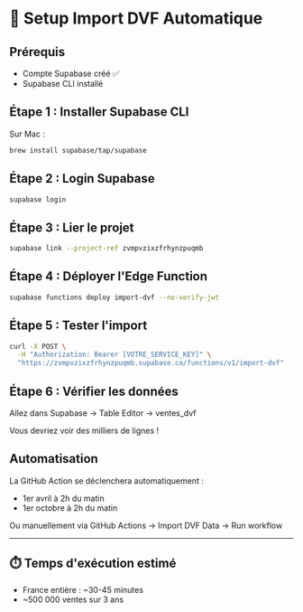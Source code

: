 # 🚀 Setup Import DVF Automatique

## Prérequis
- Compte Supabase créé ✅
- Supabase CLI installé

## Étape 1 : Installer Supabase CLI

Sur Mac :
```bash
brew install supabase/tap/supabase
```

## Étape 2 : Login Supabase
```bash
supabase login
```

## Étape 3 : Lier le projet
```bash
supabase link --project-ref zvmpvzixzfrhynzpuqmb
```

## Étape 4 : Déployer l'Edge Function
```bash
supabase functions deploy import-dvf --no-verify-jwt
```

## Étape 5 : Tester l'import
```bash
curl -X POST \
  -H "Authorization: Bearer [VOTRE_SERVICE_KEY]" \
  "https://zvmpvzixzfrhynzpuqmb.supabase.co/functions/v1/import-dvf"
```

## Étape 6 : Vérifier les données

Allez dans Supabase → Table Editor → ventes_dvf

Vous devriez voir des milliers de lignes !

## Automatisation

La GitHub Action se déclenchera automatiquement :
- 1er avril à 2h du matin
- 1er octobre à 2h du matin

Ou manuellement via GitHub Actions → Import DVF Data → Run workflow

---

## ⏱️ Temps d'exécution estimé

- France entière : ~30-45 minutes
- ~500 000 ventes sur 3 ans
